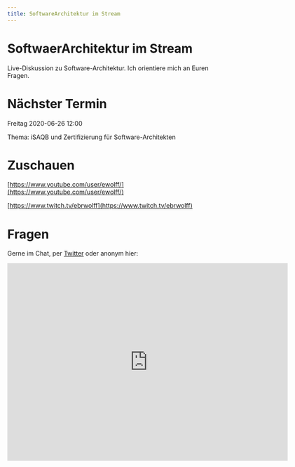 ```yaml
---
title: SoftwareArchitektur im Stream
---
```


# SoftwaerArchitektur im Stream

Live-Diskussion zu Software-Architektur. Ich orientiere mich an Euren
Fragen.

# Nächster Termin

Freitag 2020-06-26 12:00

Thema: iSAQB und Zertifizierung für Software-Architekten

# Zuschauen

[https://www.youtube.com/user/ewolff/](https://www.youtube.com/user/ewolff/)

[https://www.twitch.tv/ebrwolff](https://www.twitch.tv/ebrwolff)

# Fragen

Gerne im Chat, per [Twitter](https://twitter.com/ewolff) oder anonym
hier:

<iframe
src="https://docs.google.com/forms/d/e/1FAIpQLSf0xIZkNG_wRJ0IiobVcO3Z-q3dQMcwYTww0wgiWCupZCKM4A/viewform?embedded=true"
width="640" height="450" frameborder="0" marginheight="0"
marginwidth="0">Loading…</iframe>

